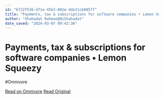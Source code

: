 ```yaml
---
id: "bf22f536-d71e-45b3-802e-dde21cb0857f"
title: "Payments, tax & subscriptions for software companies • Lemon Squeezy"
author: "Shahadat Rahman@HiShahadat"
date_saved: "2024-03-07 09:42:36"
---
```


# Payments, tax & subscriptions for software companies • Lemon Squeezy
#Omnivore

[Read on Omnivore](https://omnivore.app/me/payments-tax-subscriptions-for-software-companies-lemon-squeezy-18e18494d37)
[Read Original](https://www.lemonsqueezy.com)

